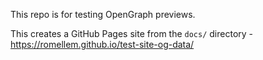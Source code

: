 This repo is for testing OpenGraph previews.

This creates a GitHub Pages site from the `docs/` directory - https://romellem.github.io/test-site-og-data/
